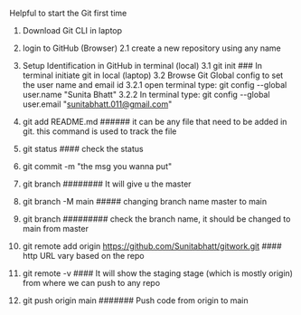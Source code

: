 Helpful to start the Git first time


1. Download Git CLI in laptop
2. login to GitHub (Browser)
   2.1 create a new repository using any name
3. Setup Identification in GitHub in terminal (local)
    3.1 git init  ### In terminal initiate git in local (laptop) 
    3.2 Browse Git Global config to set the user name and email id 
          3.2.1 open terminal type:  git config --global user.name "Sunita Bhatt"
          3.2.2 In terminal type: git config --global user.email "sunitabhatt.011@gmail.com"

4. git add README.md  ######  it can be any file that need to be added in git. this command is used to track the file 
5. git status   #### check the status 
6. git commit -m "the msg you wanna put"
7. git branch ######## It will give u the master 
8. git branch -M main     ##### changing branch name master to main
9. git branch ######### check the branch name, it should be changed to main from master  
10. git remote add origin https://github.com/Sunitabhatt/gitwork.git    #### http URL vary based on the repo 
11. git remote -v   #### It will show the staging stage (which is mostly origin) from where we can push to any repo
12. git push origin main  ####### Push code from origin to main 

 
    
